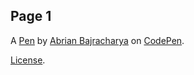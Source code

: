 Page 1
------


A [Pen](https://codepen.io/AB-octo/pen/BaPKovX) by [Abrian Bajracharya](https://codepen.io/AB-octo) on [CodePen](https://codepen.io).

[License](https://codepen.io/license/pen/BaPKovX).